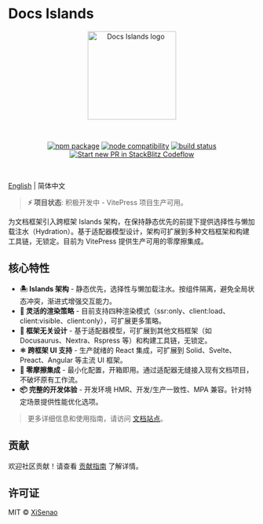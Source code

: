 # Docs Islands

<p align="center">
  <a href="https://docs.senao.me/docs-islands" target="_blank" rel="noopener noreferrer">
    <img width="180" src="https://docs.senao.me/docs-islands/favicon.svg" alt="Docs Islands logo">
  </a>
</p>
<br/>
<p align="center">
  <a href="https://npmjs.com/package/@docs-islands/vitepress"><img src="https://img.shields.io/npm/v/@docs-islands/vitepress.svg" alt="npm package"></a>
  <a href="https://nodejs.org/en/about/previous-releases"><img src="https://img.shields.io/node/v/@docs-islands/vitepress.svg" alt="node compatibility"></a>
  <a href="https://github.com/XiSenao/docs-islands/actions/workflows/ci.yml"><img src="https://github.com/XiSenao/docs-islands/actions/workflows/ci.yml/badge.svg?branch=main" alt="build status"></a>
  <a href="https://pr.new/XiSenao/docs-islands/tree/stackblitz?file=docs/zh/index.md"><img src="https://developer.stackblitz.com/img/start_pr_dark_small.svg" alt="Start new PR in StackBlitz Codeflow"></a>
</p>
<br/>

[English](./README.md) | 简体中文

> **⚡ 项目状态**: 积极开发中 - VitePress 项目生产可用。

为文档框架引入跨框架 Islands 架构，在保持静态优先的前提下提供选择性与懒加载注水（Hydration）。基于适配器模型设计，架构可扩展到多种文档框架和构建工具链，无锁定。目前为 VitePress 提供生产可用的零摩擦集成。

## 核心特性

- **🏝️ Islands 架构** - 静态优先，选择性与懒加载注水。按组件隔离，避免全局状态冲突，渐进式增强交互能力。
- **🎯 灵活的渲染策略** - 目前支持四种渲染模式（ssr:only、client:load、client:visible、client:only），可扩展更多策略。
- **🧩 框架无关设计** - 基于适配器模型，可扩展到其他文档框架（如 Docusaurus、Nextra、Rspress 等）和构建工具链，无锁定。
- **⚛️ 跨框架 UI 支持** - 生产就绪的 React 集成，可扩展到 Solid、Svelte、Preact、Angular 等主流 UI 框架。
- **🔌 零摩擦集成** - 最小化配置，开箱即用。通过适配器无缝接入现有文档项目，不破坏原有工作流。
- **📦 完整的开发体验** - 开发环境 HMR、开发/生产一致性、MPA 兼容。针对特定场景提供性能优化选项。

> 更多详细信息和使用指南，请访问 [文档站点](https://docs.senao.me/docs-islands/zh/)。

## 贡献

欢迎社区贡献！请查看 [贡献指南](https://github.com/XiSenao/docs-islands/blob/main/.github/CONTRIBUTING.zh-CN.md) 了解详情。

## 许可证

MIT © [XiSenao](https://github.com/XiSenao)
